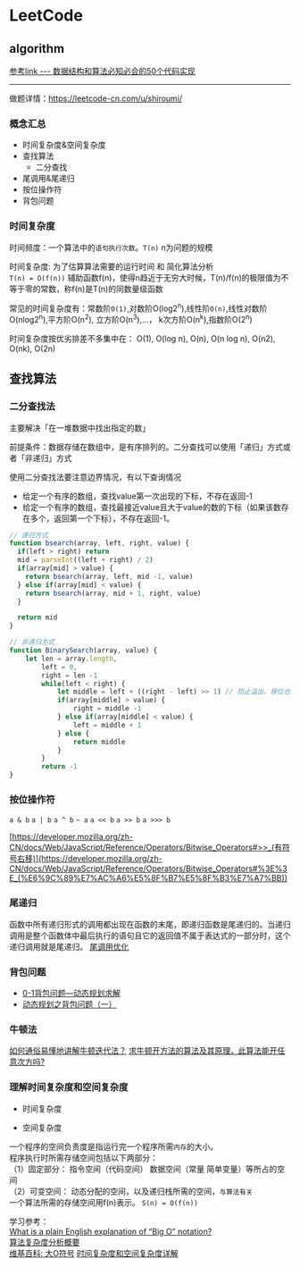 # LeetCode

## algorithm
[参考link --- 数据结构和算法必知必会的50个代码实现](https://github.com/wangzheng0822/algo)

------

做题详情：https://leetcode-cn.com/u/shiroumi/

### 概念汇总
- 时间复杂度&空间复杂度
- 查找算法
  - 二分查找
- 尾调用&尾递归
- 按位操作符
- 背包问题

### 时间复杂度
时间频度：一个算法中的`语句执行次数`。`T(n)` n为问题的规模

时间复杂度: 为了估算算法需要的运行时间 和 简化算法分析<br>
`T(n) = O(f(n))` 辅助函数f(n)，使得n趋近于无穷大时候，T(n)/f(n)的极限值为不等于零的常数，称f(n)是T(n)的同数量级函数<br>

常见的时间复杂度有：常数阶`O(1)`,对数阶O(log2<sup>n</sup>),线性阶`O(n)`,线性对数阶O(nlog2<sup>n</sup>),平方阶O(n<sup>2</sup>), 立方阶O(n<sup>3</sup>),...， k次方阶O(n<sup>k</sup>),指数阶O(2<sup>n</sup>)

时间复杂度按优劣排差不多集中在：
O(1), O(log n), O(n), O(n log n), O(n2), O(nk), O(2n)

## 查找算法
### 二分查找法
主要解决「在一堆数据中找出指定的数」

前提条件：数据存储在数组中，是有序排列的。二分查找可以使用「递归」方式或者「非递归」方式

使用二分查找法要注意边界情况，有以下查询情况
- 给定一个有序的数组，查找value第一次出现的下标，不存在返回-1
- 给定一个有序的数组，查找最接近value且大于value的数的下标（如果该数存在多个，返回第一个下标），不存在返回-1。

```js
// 递归方式
function bsearch(array, left, right, value) {
  if(left > right) return 
  mid = parseInt((left + right) / 2)
  if(array[mid] > value) {
    return bsearch(array, left, mid -1, value)
  } else if(array[mid] < value) {
    return bsearch(array, mid + 1, right, value)
  }

  return mid
}

// 非递归方式
function BinarySearch(array, value) {
	let len = array.length,
		left = 0,
		right = len -1
		while(left < right) {
			let middle = left + ((right - left) >> 1) // 防止溢出，移位也更高效
			if(array[middle] > value) {
				right = middle -1
			} else if(array[middle] < value) {
				left = middle + 1
			} else {
				return middle
			}
		}
		return -1
}
```

### 按位操作符
`a & b` `a | b` `a ^ b` `~ a` `a << b` `a >> b` `a >>> b`

[https://developer.mozilla.org/zh-CN/docs/Web/JavaScript/Reference/Operators/Bitwise_Operators#>>_(有符号右移)](https://developer.mozilla.org/zh-CN/docs/Web/JavaScript/Reference/Operators/Bitwise_Operators#%3E%3E_(%E6%9C%89%E7%AC%A6%E5%8F%B7%E5%8F%B3%E7%A7%BB))

### 尾递归
函数中所有递归形式的调用都出现在函数的末尾，即递归函数是尾递归的。当递归调用是整个函数体中最后执行的语句且它的返回值不属于表达式的一部分时，这个递归调用就是尾递归。
[尾调用优化](http://www.ruanyifeng.com/blog/2015/04/tail-call.html)

### 背包问题
- [0-1背包问题—动态规划求解](https://www.cnblogs.com/Anker/archive/2013/05/04/3059070.html)
- [动态规划之背包问题（一）](http://www.hawstein.com/posts/dp-knapsack.html)

### 牛顿法
[如何通俗易懂地讲解牛顿迭代法？](http://www.matongxue.com/madocs/205.html#/madoc)
[求牛顿开方法的算法及其原理，此算法能开任意次方吗?](https://www.guokr.com/question/461510/)

### 理解时间复杂度和空间复杂度 

* 时间复杂度

* 空间复杂度

一个程序的空间负责度是指运行完一个程序所需`内存`的大小。<br>
程序执行时所需存储空间包括以下两部分：<br>
（1）固定部分： 指令空间（代码空间） 数据空间（常量 简单变量）等所占的空间<br>
（2）可变空间： 动态分配的空间，以及递归栈所需的空间，`与算法有关`<br>
一个算法所需的存储空间用f(n)表示。 `S(n) = O(f(n))`

学习参考： <br>
[What is a plain English explanation of “Big O” notation?](https://stackoverflow.com/questions/487258/what-is-a-plain-english-explanation-of-big-o-notation)<br>
[算法复杂度分析概要](https://www.61mon.com/index.php/archives/176/)<br>
[维基百科: 大O符号](https://zh.wikipedia.org/wiki/%E5%A4%A7O%E7%AC%A6%E5%8F%B7)
[时间复杂度和空间复杂度详解](http://blog.csdn.net/booirror/article/details/7707551/)
